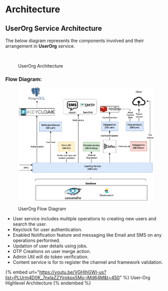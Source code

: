 # Architecture

## UserOrg Service Architecture&#x20;

The below diagram represents the components involved and their arrangement in **UserOrg** service.

<div data-full-width="true">

<figure><img src="../../../../.gitbook/assets/LMS-ServiceFlowDiagram-User-Org Service.drawio.png" alt=""><figcaption><p>UserOrg Architecture</p></figcaption></figure>

</div>

### Flow Diagram:

<div data-full-width="true">

<figure><img src="../../../../.gitbook/assets/UserOrgServiceFlowDiagram-Simplyfied Overall-FlowDiagram.drawio.png" alt=""><figcaption><p>UserOrg Flow Diagram</p></figcaption></figure>

</div>

* User service includes multiple operations to creating new users and search the user.
* Keyclock for user authentication.
* Enabled Notification feature and messaging like Email and SMS on any operations performed.
* Updation of user details using jobs.
* OTP Creations on user merge action.
* Admin Util will do token verification.
* Content service is for to register the channel and framework validation.

{% embed url="https://youtu.be/VGHIhGWI-us?list=PLUrm4D0K_7nxlaZZYirokpx5Mo-jMd64M&t=450" %}
User-Org Highlevel Architecture
{% endembed %}

